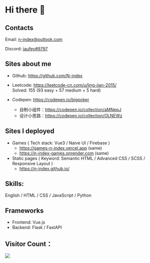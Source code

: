 # Hi there 👋

## Contacts
Email: n-index@outlook.com

Discord:  <a href="https://discord.com/users/jaufey#9797" target="__blank">jaufey#9797</a>

## Sites about me
- Github: https://github.com/N-index

- Leetcode: https://leetcode-cn.com/u/ling-jian-2015/        
  Solved: 155 (93 easy + 57 medium + 5 hard)
  
- Codepen: https://codepen.io/bigpoker   
  - 自制小组件：https://codepen.io/collection/aMNepJ
  - 设计小思路：https://codepen.io/collection/OLNEWz

## Sites I deployed
- Games ( Tech stack:  Vue3 / Naive UI / Firebase )
  - https://games-n-index.vercel.app  (same)
  - https://n-index-games.onrender.com  (same)
- Static pages ( Keyword: Semantic HTML / Advanced CSS / SCSS / Responsive Layout )
  - https://n-index.github.io/

## Skills:
English / HTML / CSS / JavaScript / Python 

## Frameworks
- Frontend: Vue.js
- Backend: Flask / FastAPI


## Visitor Count：
<img src="https://gv.halberd.cn/n-index?theme=stroke-fill&amp;active=f1840a&amp;deactive=f1f1f1&amp;len=6&amp;speed=40&amp;size=35&amp;space=3&amp;tail=1">
